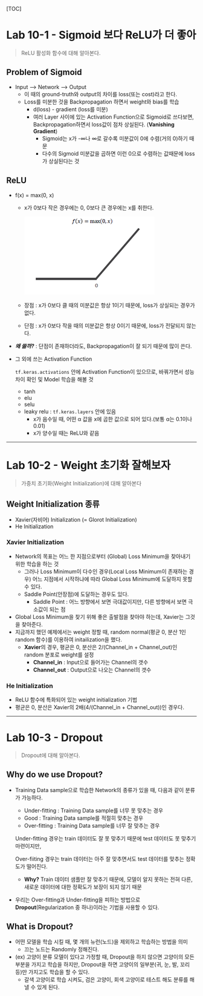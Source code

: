 [TOC]

# Lab 10-1 - Sigmoid 보다 ReLU가 더 좋아

> ReLU 활성화 함수에 대해 알아본다.

## Problem of Sigmoid

- Input --> Network --> Output
  - 이 때의 ground-truth와 output의 차이를 loss(또는 cost)라고 한다.
  - Loss를 미분한 것을 Backpropagation 하면서 weight와 bias를 학습
    - d(loss) - gradient (loss를 미분)
    - 여러 Layer 사이에 있는 Activation Function으로 Sigmoid로 쓰다보면, Backpropagation하면서 loss값이 점차 상실된다. (**Vanishing Gradient**)
      - Sigmoid는 x가 -∞나 ∞로 갈수록 미분값이 0에 수렴(거의 0)하기 때문
      - 다수의 Sigmoid 미분값을 곱하면 이런 0으로 수렴하는 값때문에 loss가 상실된다는 것

## ReLU

- f(x) = max(0, x)

  - x가 0보다 작은 경우에는 0, 0보다 큰 경우에는 x를 취한다.

    ![2-10_Graph_of_ReLU](../MDImage/2-10_Graph_of_ReLU.PNG)

  - 장점 : x가 0보다 클 때의 미분값은 항상 1이기 때문에, loss가 상실되는 경우가 없다.

  - 단점 : x가 0보다 작을 때의 미분값은 항상 0이기 때문에, loss가 전달되지 않는다.

- ***왜 쓸까?*** : 단점이 존재하더라도, Backpropagation이 잘 되기 때문에 많이 쓴다.

- 그 외에 쓰는 Activation Function

  `tf.keras.activations` 안에 Activation Function이 있으므로, 바꿔가면서 성능차이 확인 및 Model 학습을 해볼 것

  - tanh
  - elu
  - selu
  - leaky relu : `tf.keras.layers` 안에 있음
    - x가 음수일 때, 어떤 α 값을 x에 곱한 값으로 되어 있다.(보통 α는 0.1이나 0.01)
    - x가 양수일 때는 ReLU와 같음

---

# Lab 10-2 - Weight 초기화 잘해보자

> 가중치 초기화(Weight Initialization)에 대해 알아본다

## Weight Initialization 종류

- Xavier(자비어) Initialization (= Glorot Initialization)
- He Initialization

### Xavier Initialization

- Network의 목표는 어느 한 지점으로부터 (Global) Loss Minimum을 찾아내기 위한 학습을 하는 것
  - 그러나 Loss Minimum이 다수인 경우(Local Loss Minimum이 존재하는 경우) 어느 지점에서 시작하냐에 따라 Global Loss Minimum에 도달하지 못할 수 있다.
  - Saddle Point(안장점)에 도달하는 경우도 있다.
    - Saddle Point : 어느 방향에서 보면 극대값이지만, 다른 방향에서 보면 극소값이 되는 점
- Global Loss Minimum을 찾기 위해 좋은 출발점을 찾아야 하는데, Xavier는 그것을 찾아준다.
- 지금까지 했던 예제에서는 weight 정할 때, random normal(평균 0, 분산 1인 random 함수)를 이용하여 initailization을 했다.
  - **Xavier**의 경우, 평균은 0, 분산은 2/(Channel_in + Channel_out)인 random 분포로 weight를 설정
    - **Channel_in** : Input으로 들어가는 Channel의 갯수
    - **Channel_out** : Output으로 나오는 Channel의 갯수

### He Initialization

- ReLU 함수에 특화되어 있는 weight initialization 기법
- 평균은 0, 분산은 Xavier의 2배(4/(Channel_in + Channel_out))인 경우다.

---

# Lab 10-3 - Dropout

> Dropout에 대해 알아본다.

## Why do we use Dropout?

- Training Data sample으로 학습한 Network의 종류가 있을 때, 다음과 같이 분류가 가능하다.

  - Under-fitting : Training Data sample를 너무 못 맞추는 경우
  - Good : Training Data sample를 적절히 맞추는 경우
  - Over-fitting : Training Data sample를 너무 잘 맞추는 경우

  Under-fitting 경우는 train 데이터도 잘 못 맞추기 때문에 test 데이터도 못 맞추기 마련이지만,

  Over-fiiting 경우는 train 데이터는 아주 잘 맞추면서도 test 데이터를 맞추는 정확도가 떨어진다.

  - **Why?** Train 데이터 샘플만 잘 맞추기 때문에, 모델이 알지 못하는 전혀 다른, 새로운 데이터에 대한 정확도가 보장이 되지 않기 때문

- 우리는 Over-fitting과 Under-fitting을 피하는 방법으로 **Dropout**(Regularization 중 하나)이라는 기법을 사용할 수 있다.

## What is Dropout?

- 어떤 모델을 학습 시킬 때, 몇 개의 뉴런(노드)을 제외하고 학습하는 방법을 의미
  - 끄는 노드는 Randomly 정해진다.
- (ex) 고양이 분류 모델이 있다고 가정할 때, Dropout을 하지 않으면 고양이의 모든 부분을 가지고 학습을 하지만, Dropout을 하면 고양이의 일부분(귀, 눈, 발, 꼬리 등)만 가지고도 학습을 할 수 있다.
  - 갈색 고양이로 학습 시켜도, 검은 고양이, 회색 고양이로 테스트 해도 분류를 해낼 수 있게 된다.
